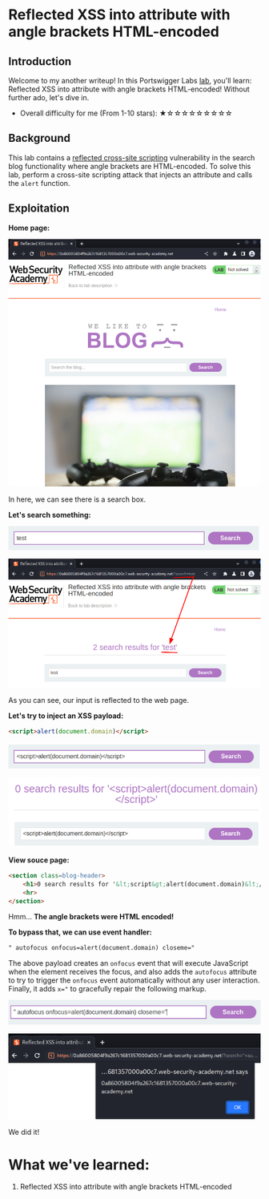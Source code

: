 # Reflected XSS into attribute with angle brackets HTML-encoded

## Introduction

Welcome to my another writeup! In this Portswigger Labs [lab](https://portswigger.net/web-security/cross-site-scripting/contexts/lab-attribute-angle-brackets-html-encoded), you'll learn: Reflected XSS into attribute with angle brackets HTML-encoded! Without further ado, let's dive in.

- Overall difficulty for me (From 1-10 stars): ★☆☆☆☆☆☆☆☆☆

## Background

This lab contains a [reflected cross-site scripting](https://portswigger.net/web-security/cross-site-scripting/reflected) vulnerability in the search blog functionality where angle brackets are HTML-encoded. To solve this lab, perform a cross-site scripting attack that injects an attribute and calls the `alert` function.

## Exploitation

**Home page:**

![](https://github.com/siunam321/CTF-Writeups/blob/main/Portswigger-Labs/Cross-Site-Scripting/XSS-7/images/Pasted%20image%2020221229063403.png)

In here, we can see there is a search box.

**Let's search something:**

![](https://github.com/siunam321/CTF-Writeups/blob/main/Portswigger-Labs/Cross-Site-Scripting/XSS-7/images/Pasted%20image%2020221229063454.png)

![](https://github.com/siunam321/CTF-Writeups/blob/main/Portswigger-Labs/Cross-Site-Scripting/XSS-7/images/Pasted%20image%2020221229063517.png)

As you can see, our input is reflected to the web page.

**Let's try to inject an XSS payload:**
```html
<script>alert(document.domain)</script>
```

![](https://github.com/siunam321/CTF-Writeups/blob/main/Portswigger-Labs/Cross-Site-Scripting/XSS-7/images/Pasted%20image%2020221229063612.png)

![](https://github.com/siunam321/CTF-Writeups/blob/main/Portswigger-Labs/Cross-Site-Scripting/XSS-7/images/Pasted%20image%2020221229063628.png)

**View souce page:**
```html
<section class=blog-header>
    <h1>0 search results for '&lt;script&gt;alert(document.domain)&lt;/script&gt;'</h1>
    <hr>
</section>
```

Hmm... **The angle brackets were HTML encoded!**

**To bypass that, we can use event handler:**
```html
" autofocus onfocus=alert(document.domain) closeme="
```

The above payload creates an `onfocus` event that will execute JavaScript when the element receives the focus, and also adds the `autofocus` attribute to try to trigger the `onfocus` event automatically without any user interaction. Finally, it adds `x="` to gracefully repair the following markup.

![](https://github.com/siunam321/CTF-Writeups/blob/main/Portswigger-Labs/Cross-Site-Scripting/XSS-7/images/Pasted%20image%2020221229065234.png)

![](https://github.com/siunam321/CTF-Writeups/blob/main/Portswigger-Labs/Cross-Site-Scripting/XSS-7/images/Pasted%20image%2020221229065241.png)

We did it!

# What we've learned:

1. Reflected XSS into attribute with angle brackets HTML-encoded